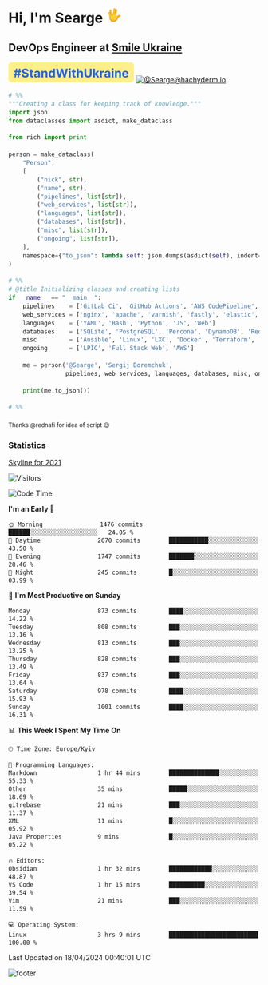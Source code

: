 # Hi, I'm Searge <img src="images/vulcan.webp" style="display: inline-block; margin: 0; height: 2rem" alt="Vulcan salute" />

## DevOps Engineer at [Smile Ukraine](https://smile-ukraine.com/en)

[![Stand With Ukraine](https://raw.githubusercontent.com/vshymanskyy/StandWithUkraine/main/badges/StandWithUkraine.svg)](https://stand-with-ukraine.pp.ua)
<a rel="me" href="https://hachyderm.io/@Searge">![@Searge@hachyderm.io](https://img.shields.io/badge/-@Searge-%232B90D9?logo=mastodon&logoColor=white)</a>

```python
# %%
"""Creating a class for keeping track of knowledge."""
import json
from dataclasses import asdict, make_dataclass

from rich import print

person = make_dataclass(
    "Person",
    [
        ("nick", str),
        ("name", str),
        ("pipelines", list[str]),
        ("web_services", list[str]),
        ("languages", list[str]),
        ("databases", list[str]),
        ("misc", list[str]),
        ("ongoing", list[str]),
    ],
    namespace={"to_json": lambda self: json.dumps(asdict(self), indent=4)},
)

# %%
# @title Initializing classes and creating lists
if __name__ == "__main__":
    pipelines    = ['GitLab Ci', 'GitHub Actions', 'AWS CodePipeline', 'Jenkins']
    web_services = ['nginx', 'apache', 'varnish', 'fastly', 'elastic', 'solr']
    languages    = ['YAML', 'Bash', 'Python', 'JS', 'Web']
    databases    = ['SQLite', 'PostgreSQL', 'Percona', 'DynamoDB', 'Redis']
    misc         = ['Ansible', 'Linux', 'LXC', 'Docker', 'Terraform', 'AWS']
    ongoing      = ['LPIC', 'Full Stack Web', 'AWS']

    me = person('@Searge', 'Sergij Boremchuk',
                pipelines, web_services, languages, databases, misc, ongoing)

    print(me.to_json())

# %%

```

<sub>Thanks @rednafi for idea of script :wink:</sub>

### Statistics

[Skyline for 2021](https://skyline.github.com/Searge/2021)

![Visitors](https://komarev.com/ghpvc/?username=searge&label=Profile%20views&color=0e75b6&style=flat) 
<!--START_SECTION:waka-->
![Code Time](http://img.shields.io/badge/Code%20Time-2%2C454%20hrs%2011%20mins-blue)

**I'm an Early 🐤** 

```text
🌞 Morning                1476 commits        ██████░░░░░░░░░░░░░░░░░░░   24.05 % 
🌆 Daytime                2670 commits        ███████████░░░░░░░░░░░░░░   43.50 % 
🌃 Evening                1747 commits        ███████░░░░░░░░░░░░░░░░░░   28.46 % 
🌙 Night                  245 commits         █░░░░░░░░░░░░░░░░░░░░░░░░   03.99 % 
```
📅 **I'm Most Productive on Sunday** 

```text
Monday                   873 commits         ████░░░░░░░░░░░░░░░░░░░░░   14.22 % 
Tuesday                  808 commits         ███░░░░░░░░░░░░░░░░░░░░░░   13.16 % 
Wednesday                813 commits         ███░░░░░░░░░░░░░░░░░░░░░░   13.25 % 
Thursday                 828 commits         ███░░░░░░░░░░░░░░░░░░░░░░   13.49 % 
Friday                   837 commits         ███░░░░░░░░░░░░░░░░░░░░░░   13.64 % 
Saturday                 978 commits         ████░░░░░░░░░░░░░░░░░░░░░   15.93 % 
Sunday                   1001 commits        ████░░░░░░░░░░░░░░░░░░░░░   16.31 % 
```


📊 **This Week I Spent My Time On** 

```text
🕑︎ Time Zone: Europe/Kyiv

💬 Programming Languages: 
Markdown                 1 hr 44 mins        ██████████████░░░░░░░░░░░   55.33 % 
Other                    35 mins             █████░░░░░░░░░░░░░░░░░░░░   18.69 % 
gitrebase                21 mins             ███░░░░░░░░░░░░░░░░░░░░░░   11.37 % 
XML                      11 mins             █░░░░░░░░░░░░░░░░░░░░░░░░   05.92 % 
Java Properties          9 mins              █░░░░░░░░░░░░░░░░░░░░░░░░   05.22 % 

🔥 Editors: 
Obsidian                 1 hr 32 mins        ████████████░░░░░░░░░░░░░   48.87 % 
VS Code                  1 hr 15 mins        ██████████░░░░░░░░░░░░░░░   39.54 % 
Vim                      21 mins             ███░░░░░░░░░░░░░░░░░░░░░░   11.59 % 

💻 Operating System: 
Linux                    3 hrs 9 mins        █████████████████████████   100.00 % 
```


 Last Updated on 18/04/2024 00:40:01 UTC
<!--END_SECTION:waka-->

![footer](https://capsule-render.vercel.app/api?type=waving&color=gradient&customColorList=14,21&height=82&section=footer)
